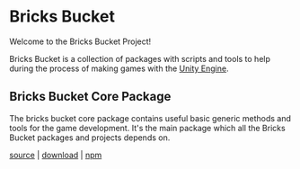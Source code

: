 # Bricks Bucket

Welcome to the Bricks Bucket
Project!

Bricks Bucket is a collection of packages with scripts and tools to help during the process of making games with the [Unity Engine](https://unity.com/).

## Bricks Bucket Core Package

The bricks bucket core package contains
useful basic generic methods and tools for
the game development. It's the main package
which all the Bricks Bucket packages and
projects depends on.

[source](https://github.com/javier-games/pkg-bricks-bucket) | [download](https://github.com/javier-games/pkg-bricks-bucket/releases) | [npm](https://www.npmjs.com/package/games.javier.upm.bricksbucket)